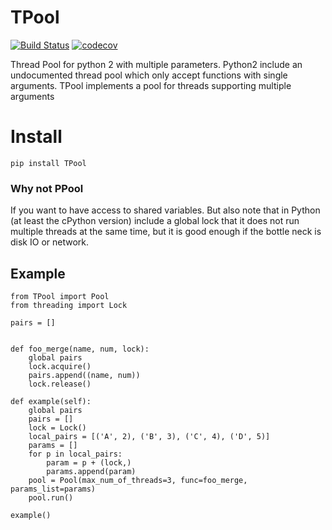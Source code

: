 # TPool
[![Build Status](https://semaphoreci.com/api/v1/ahmad88me/tpool/branches/master/badge.svg)](https://semaphoreci.com/ahmad88me/tpool)
[![codecov](https://codecov.io/gh/oeg-upm/TPool/branch/master/graph/badge.svg)](https://codecov.io/gh/oeg-upm/TPool)

Thread Pool for python 2 with multiple parameters. 
Python2 include an undocumented thread pool which 
only accept functions with single arguments. TPool 
implements a pool for threads supporting multiple arguments 

# Install
`pip install TPool`

### Why not PPool
If you want to have access to shared variables. But also
note that in Python (at least the cPython version)
include a global lock that it does not run multiple 
threads at the same time, but it is good enough if the 
bottle neck is disk IO or network. 

## Example
```
from TPool import Pool
from threading import Lock

pairs = []


def foo_merge(name, num, lock):
    global pairs
    lock.acquire()
    pairs.append((name, num))
    lock.release()

def example(self):
    global pairs
    pairs = []
    lock = Lock()
    local_pairs = [('A', 2), ('B', 3), ('C', 4), ('D', 5)]
    params = []
    for p in local_pairs:
        param = p + (lock,)
        params.append(param)
    pool = Pool(max_num_of_threads=3, func=foo_merge, params_list=params)
    pool.run()
   
example()
```

